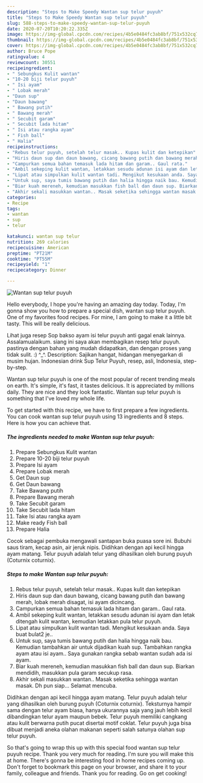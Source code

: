 ```yaml
---
description: "Steps to Make Speedy Wantan sup telur puyuh"
title: "Steps to Make Speedy Wantan sup telur puyuh"
slug: 588-steps-to-make-speedy-wantan-sup-telur-puyuh
date: 2020-07-20T10:20:22.335Z
image: https://img-global.cpcdn.com/recipes/4b5e0484fc3ab8bf/751x532cq70/wantan-sup-telur-puyuh-resipi-foto-utama.jpg
thumbnail: https://img-global.cpcdn.com/recipes/4b5e0484fc3ab8bf/751x532cq70/wantan-sup-telur-puyuh-resipi-foto-utama.jpg
cover: https://img-global.cpcdn.com/recipes/4b5e0484fc3ab8bf/751x532cq70/wantan-sup-telur-puyuh-resipi-foto-utama.jpg
author: Bruce Pope
ratingvalue: 4
reviewcount: 30551
recipeingredient:
- " Sebungkus Kulit wantan"
- "10-20 biji telur puyuh"
- " Isi ayam"
- " Lobak merah"
- "Daun sup"
- "Daun bawang"
- " Bawang putih"
- " Bawang merah"
- " Secubit garam"
- " Secubit lada hitam"
- " Isi atau rangka ayam"
- " Fish ball"
- " Halia"
recipeinstructions:
- "Rebus telur puyuh, setelah telur masak.. Kupas kulit dan ketepikan"
- "Hiris daun sup dan daun bawang, cicang bawang putih dan bawang merah, lobak merah disagat, isi ayam dicincang."
- "Campurkan semua bahan temasuk lada hitam dan garam.. Gaul rata."
- "Ambil sekeping kulit wantan, letakkan sesudu adunan isi ayam dan letak ditengah kulit wantan, kemudian letakkan pula telur puyuh."
- "Lipat atau simpulkan kulit wantan tadi. Mengikut kesukaan anda. Saya buat bulat2 je.."
- "Untuk sup, saya tumis bawang putih dan halia hingga naik bau. Kemudian tambahkan air untuk dijadikan kuah sup. Tambahkan rangka ayam atau isi ayam.. Saya gunakan rangka sebab wantan sudah ada isi ayam."
- "Biar kuah mereneh, kemudian masukkan fish ball dan daun sup. Biarkan mendidih, masukkan pula garam secukup rasa."
- "Akhir sekali masukkan wantan.. Masak seketika sehingga wantan masak. Dh pun siap... Selamat mencuba."
categories:
- Recipe
tags:
- wantan
- sup
- telur

katakunci: wantan sup telur 
nutrition: 269 calories
recipecuisine: American
preptime: "PT21M"
cooktime: "PT55M"
recipeyield: "1"
recipecategory: Dinner

---
```



![Wantan sup telur puyuh](https://img-global.cpcdn.com/recipes/4b5e0484fc3ab8bf/751x532cq70/wantan-sup-telur-puyuh-resipi-foto-utama.jpg)

Hello everybody, I hope you're having an amazing day today. Today, I'm gonna show you how to prepare a special dish, wantan sup telur puyuh. One of my favorites food recipes. For mine, I am going to make it a little bit tasty. This will be really delicious.

Lihat juga resep Sop bakso ayam isi telur puyuh anti gagal enak lainnya. Assalamualaikum. siang ini saya akan membagikan resep telur puyuh. pastinya dengan bahan yang mudah didapatkan, dan dengan proses yang tidak sulit. :) ^_^. Description: Sajikan hangat, hidangan menyegarkan di musim hujan. Indonesian drink Sup Telur Puyuh, resep, asli, Indonesia, step-by-step.

Wantan sup telur puyuh is one of the most popular of recent trending meals on earth. It's simple, it's fast, it tastes delicious. It is appreciated by millions daily. They are nice and they look fantastic. Wantan sup telur puyuh is something that I've loved my whole life.


To get started with this recipe, we have to first prepare a few ingredients. You can cook wantan sup telur puyuh using 13 ingredients and 8 steps. Here is how you can achieve that.

<!--inarticleads1-->

##### The ingredients needed to make Wantan sup telur puyuh:

1. Prepare  Sebungkus Kulit wantan
1. Prepare 10-20 biji telur puyuh
1. Prepare  Isi ayam
1. Prepare  Lobak merah
1. Get Daun sup
1. Get Daun bawang
1. Take  Bawang putih
1. Prepare  Bawang merah
1. Take  Secubit garam
1. Take  Secubit lada hitam
1. Take  Isi atau rangka ayam
1. Make ready  Fish ball
1. Prepare  Halia


Cocok sebagai pembuka mengawali santapan buka puasa sore ini. Bubuhi saus tiram, kecap asin, air jeruk nipis. Didihkan dengan api kecil hingga ayam matang. Telur puyuh adalah telur yang dihasilkan oleh burung puyuh (Coturnix coturnix). 

<!--inarticleads2-->

##### Steps to make Wantan sup telur puyuh:

1. Rebus telur puyuh, setelah telur masak.. Kupas kulit dan ketepikan
1. Hiris daun sup dan daun bawang, cicang bawang putih dan bawang merah, lobak merah disagat, isi ayam dicincang.
1. Campurkan semua bahan temasuk lada hitam dan garam.. Gaul rata.
1. Ambil sekeping kulit wantan, letakkan sesudu adunan isi ayam dan letak ditengah kulit wantan, kemudian letakkan pula telur puyuh.
1. Lipat atau simpulkan kulit wantan tadi. Mengikut kesukaan anda. Saya buat bulat2 je..
1. Untuk sup, saya tumis bawang putih dan halia hingga naik bau. Kemudian tambahkan air untuk dijadikan kuah sup. Tambahkan rangka ayam atau isi ayam.. Saya gunakan rangka sebab wantan sudah ada isi ayam.
1. Biar kuah mereneh, kemudian masukkan fish ball dan daun sup. Biarkan mendidih, masukkan pula garam secukup rasa.
1. Akhir sekali masukkan wantan.. Masak seketika sehingga wantan masak. Dh pun siap... Selamat mencuba.


Didihkan dengan api kecil hingga ayam matang. Telur puyuh adalah telur yang dihasilkan oleh burung puyuh (Coturnix coturnix). Teksturnya hampir sama dengan telur ayam biasa, hanya ukurannya saja yang jauh lebih kecil dibandingkan telur ayam maupun bebek. Telur puyuh memiliki cangkang atau kulit berwarna putih pucat disertai motif coklat. Telur puyuh juga bisa dibuat menjadi aneka olahan makanan seperti salah satunya olahan sup telur puyuh. 

So that's going to wrap this up with this special food wantan sup telur puyuh recipe. Thank you very much for reading. I'm sure you will make this at home. There's gonna be interesting food in home recipes coming up. Don't forget to bookmark this page on your browser, and share it to your family, colleague and friends. Thank you for reading. Go on get cooking!
